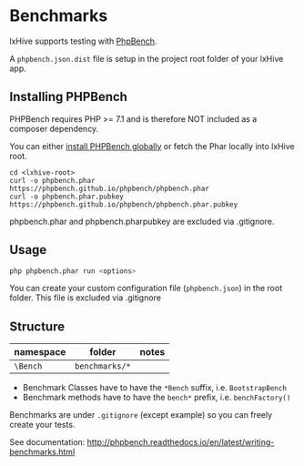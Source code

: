 # Benchmarks

lxHive supports testing with [PhpBench](http://phpbench.readthedocs.org/).

A `phpbench.json.dist` file is setup in the project root folder of your lxHive app.

## Installing PHPBench

PHPBench requires PHP >= 7.1 and is therefore NOT included as a composer dependency.

You can either [install PHPBench globally](http://phpbench.readthedocs.io/en/latest/installing.html) or fetch the Phar locally into lxHive root.

```
cd <lxhive-root>
curl -o phpbench.phar https://phpbench.github.io/phpbench/phpbench.phar
curl -o phpbench.phar.pubkey https://phpbench.github.io/phpbench/phpbench.phar.pubkey

```

phpbench.phar and phpbench.pharpubkey are excluded via .gitignore.

## Usage

```bash
php phpbench.phar run <options>
```

You can create your custom configuration file (`phpbench.json`) in the root folder. This file is excluded via .gitignore

## Structure

| namespace             | folder                     | notes |
|---                    |---                         |---    |
| `\Bench`              | `benchmarks/*`             |       |

* Benchmark Classes have to have the `*Bench` suffix, i.e. `BootstrapBench`
* Benchmark methods have to have the `bench*` prefix, i.e. `benchFactory()`

Benchmarks are under `.gitignore` (except example) so you can freely create your tests.

See documentation: http://phpbench.readthedocs.io/en/latest/writing-benchmarks.html
